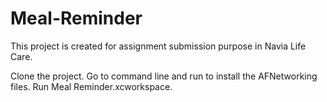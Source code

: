 # Meal-Reminder
This project is created for assignment submission purpose in Navia Life Care.

Clone the project.
Go to command line and run <pod install> to install the AFNetworking files.
Run Meal Reminder.xcworkspace.
